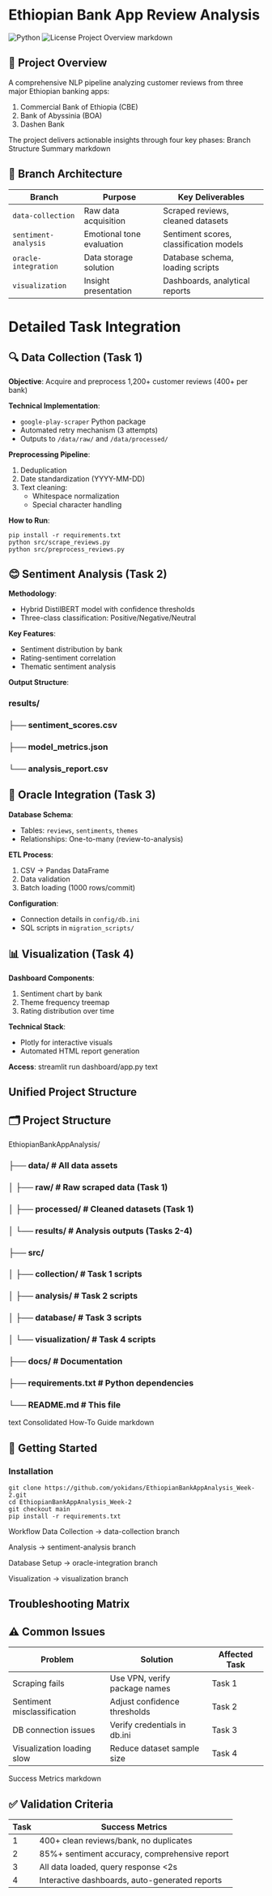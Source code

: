 # Ethiopian Bank App Review Analysis
![Python](https://img.shields.io/badge/python-3.9+-blue.svg)
![License](https://img.shields.io/badge/license-MIT-green.svg)
Project Overview
markdown
## 📌 Project Overview
A comprehensive NLP pipeline analyzing customer reviews from three major Ethiopian banking apps:
1. Commercial Bank of Ethiopia (CBE)
2. Bank of Abyssinia (BOA)
3. Dashen Bank

The project delivers actionable insights through four key phases:
Branch Structure Summary
markdown
## 🌿 Branch Architecture
| Branch | Purpose | Key Deliverables |
|--------|---------|------------------|
| `data-collection` | Raw data acquisition | Scraped reviews, cleaned datasets |
| `sentiment-analysis` | Emotional tone evaluation | Sentiment scores, classification models |
| `oracle-integration` | Data storage solution | Database schema, loading scripts |
| `visualization` | Insight presentation | Dashboards, analytical reports |

# Detailed Task Integration

## 🔍 Data Collection (Task 1)
**Objective**: Acquire and preprocess 1,200+ customer reviews (400+ per bank)

**Technical Implementation**:
- `google-play-scraper` Python package
- Automated retry mechanism (3 attempts)
- Outputs to `/data/raw/` and `/data/processed/`

**Preprocessing Pipeline**:
1. Deduplication
2. Date standardization (YYYY-MM-DD)
3. Text cleaning:
   - Whitespace normalization
   - Special character handling

**How to Run**:

    pip install -r requirements.txt
    python src/scrape_reviews.py
    python src/preprocess_reviews.py

## 😊 Sentiment Analysis (Task 2)
**Methodology**:
- Hybrid DistilBERT model with confidence thresholds
- Three-class classification: Positive/Negative/Neutral

**Key Features**:
- Sentiment distribution by bank
- Rating-sentiment correlation
- Thematic sentiment analysis

**Output Structure**:
### results/
### ├── sentiment_scores.csv
### ├── model_metrics.json
### └── analysis_report.csv

## 💾 Oracle Integration (Task 3)
**Database Schema**:
- Tables: `reviews`, `sentiments`, `themes`
- Relationships: One-to-many (review-to-analysis)

**ETL Process**:
1. CSV → Pandas DataFrame
2. Data validation
3. Batch loading (1000 rows/commit)

**Configuration**:
- Connection details in `config/db.ini`
- SQL scripts in `migration_scripts/`

## 📊 Visualization (Task 4)
**Dashboard Components**:
1. Sentiment chart by bank
2. Theme frequency treemap
3. Rating distribution over time

**Technical Stack**:
- Plotly for interactive visuals
- Automated HTML report generation

**Access**:
streamlit run dashboard/app.py
text

## Unified Project Structure

## 🗂 Project Structure
EthiopianBankAppAnalysis/
### ├── data/ # All data assets
### │ ├── raw/ # Raw scraped data (Task 1)
### │ ├── processed/ # Cleaned datasets (Task 1)
### │ └── results/ # Analysis outputs (Tasks 2-4)
### ├── src/
### │ ├── collection/ # Task 1 scripts
### │ ├── analysis/ # Task 2 scripts
### │ ├── database/ # Task 3 scripts
### │ └── visualization/ # Task 4 scripts
### ├── docs/ # Documentation
### ├── requirements.txt # Python dependencies
### └── README.md # This file

text
Consolidated How-To Guide
markdown
## 🚀 Getting Started

### Installation

    git clone https://github.com/yokidans/EthiopianBankAppAnalysis_Week-2.git
    cd EthiopianBankAppAnalysis_Week-2
    git checkout main
    pip install -r requirements.txt
Workflow
Data Collection → data-collection branch

Analysis → sentiment-analysis branch

Database Setup → oracle-integration branch

Visualization → visualization branch

## Troubleshooting Matrix

## ⚠️ Common Issues

| Problem | Solution | Affected Task |
|---------|----------|---------------|
| Scraping fails | Use VPN, verify package names | Task 1 |
| Sentiment misclassification | Adjust confidence thresholds | Task 2 |
| DB connection issues | Verify credentials in db.ini | Task 3 |
| Visualization loading slow | Reduce dataset sample size | Task 4 |
Success Metrics
markdown
## ✅ Validation Criteria

| Task | Success Metrics |
|------|-----------------|
| 1 | 400+ clean reviews/bank, no duplicates |
| 2 | 85%+ sentiment accuracy, comprehensive report |
| 3 | All data loaded, query response <2s |
| 4 | Interactive dashboards, auto-generated reports |
